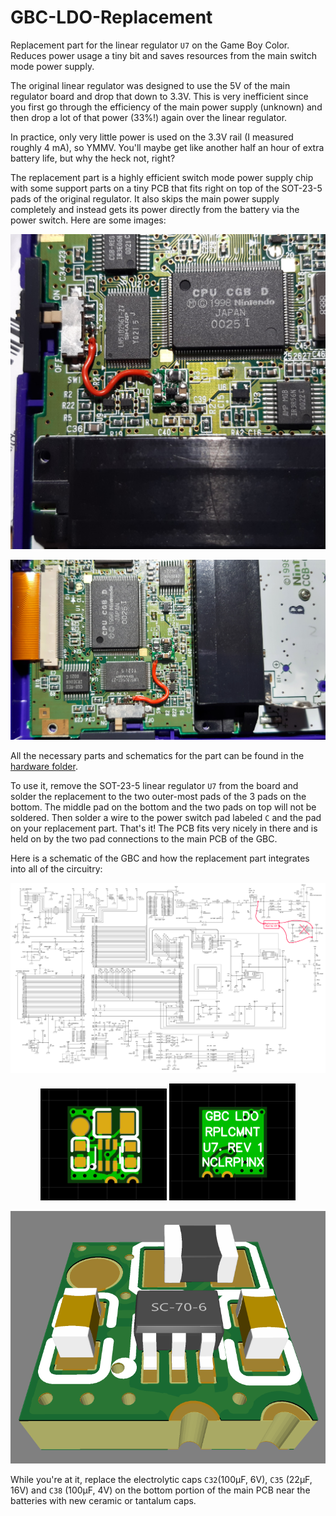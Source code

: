 # GBC-LDO-Replacement

Replacement part for the linear regulator `U7` on the Game Boy Color. Reduces power usage a tiny bit and saves resources from the main switch mode power supply.

The original linear regulator was designed to use the 5V of the main regulator board and drop that down to 3.3V. This is very inefficient since you first go through the efficiency of the main power supply (unknown) and then drop a lot of that power (33%!) again over the linear regulator.

In practice, only very little power is used on the 3.3V rail (I measured roughly 4 mA), so YMMV. You'll maybe get like another half an hour of extra battery life, but why the heck not, right?

The replacement part is a highly efficient switch mode power supply chip with some support parts on a tiny PCB that fits right on top of the SOT-23-5 pads of the original regulator. It also skips the main power supply completely and instead gets its power directly from the battery via the power switch. Here are some images:

![Close-up photo](docs/img1.jpg)

![Another photo](docs/img2.jpg)

All the necessary parts and schematics for the part can be found in the [hardware folder](/hardware).

To use it, remove the SOT-23-5 linear regulator `U7` from the board and solder the replacement to the two outer-most pads of the 3 pads on the bottom. The middle pad on the bottom and the two pads on top will not be soldered. Then solder a wire to the power switch pad labeled `C` and the pad on your replacement part. That's it! The PCB fits very nicely in there and is held on by the two pad connections to the main PCB of the GBC.

Here is a schematic of the GBC and how the replacement part integrates into all of the circuitry:

![Schematic with replacement](docs/Nintendo_GBC_Schematic.png)

<p align="center">
	<img src="docs/pcb_front.png" alt="PCB front side image" width="40%">
	<img src="docs/pcb_back.png" alt="PCB back side image" width="40%">
</p>

![Replacement PCB 3D render](docs/pcb_render.png)

While you're at it, replace the electrolytic caps `C32`(100µF, 6V), `C35` (22µF, 16V) and `C38` (100µF, 4V) on the bottom portion of the main PCB near the batteries with new ceramic or tantalum caps.
